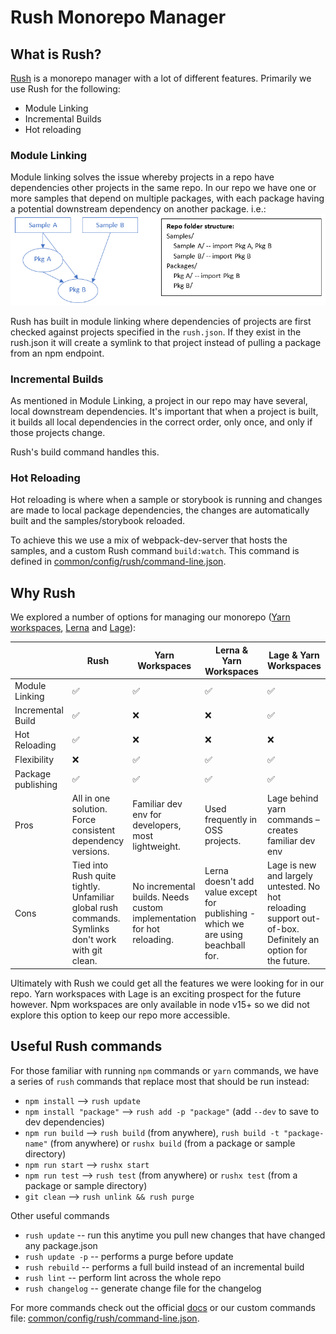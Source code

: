 # Rush Monorepo Manager

## What is Rush?

[Rush](https://rushjs.io/pages/intro/welcome/) is a monorepo manager with a lot of different features. Primarily we use Rush for the following:

* Module Linking
* Incremental Builds
* Hot reloading

### Module Linking

Module linking solves the issue whereby projects in a repo have dependencies other projects in the same repo. In our repo we have one or more samples that depend on multiple packages, with each package having a potential downstream dependency on another package. i.e.:
![module linking](../images/module-linking.png)

Rush has built in module linking where dependencies of projects are first checked against projects specified in the `rush.json`. If they exist in the rush.json it will create a symlink to that project instead of pulling a package from an npm endpoint.

### Incremental Builds

As mentioned in Module Linking, a project in our repo may have several, local downstream dependencies. It's important that when a project is built, it builds all local dependencies in the correct order, only once, and only if those projects change.

Rush's build command handles this.

### Hot Reloading

Hot reloading is where when a sample or storybook is running and changes are made to local package dependencies, the changes are automatically built and the samples/storybook reloaded.

To achieve this we use a mix of webpack-dev-server that hosts the samples, and a custom Rush command `build:watch`. This command is defined in [common/config/rush/command-line.json](https://github.com/Azure/communication-ui-library/blob/main/common/config/rush/command-line.json).

## Why Rush

We explored a number of options for managing our monorepo ([Yarn workspaces](https://classic.yarnpkg.com/en/docs/workspaces/), [Lerna](https://lerna.js.org/) and [Lage](https://microsoft.github.io/lage/)):

 &nbsp;            | Rush   | Yarn Workspaces | Lerna & Yarn Workspaces | Lage & Yarn Workspaces |
 ----------------- | ------ | --------------- | --------------- | -------------- |
Module Linking     | ✅    |  ✅             | ✅             | ✅             |
Incremental Build  | ✅    |  ❌             | ❌             | ✅             |
Hot Reloading      | ✅    |  ❌             | ❌             | ❌             |
Flexibility        | ❌    |  ✅             | ✅             | ✅             |
Package publishing | ✅    |  ✅             | ✅             | ✅             |
Pros               | All in one solution. Force consistent dependency versions.| Familiar dev env for developers, most lightweight. | Used frequently in OSS projects. | Lage behind yarn commands – creates familiar dev env |
Cons               | Tied into Rush quite tightly. Unfamiliar global rush commands. Symlinks don't work with git clean. | No incremental builds. Needs custom implementation for hot reloading. | Lerna doesn't add value except for publishing - which we are using beachball for. | Lage is new and largely untested. No hot reloading support out-of-box. Definitely an option for the future.

Ultimately with Rush we could get all the features we were looking for in our repo. Yarn workspaces with Lage is an exciting prospect for the future however. Npm workspaces are only available in node v15+ so we did not explore this option to keep our repo more accessible.

## Useful Rush commands

For those familiar with running `npm` commands or `yarn` commands, we have a series of `rush` commands that replace most that should be run instead:

* `npm install` --> `rush update`
* `npm install "package"` --> `rush add -p "package"` (add `--dev` to save to dev dependencies)
* `npm run build` --> `rush build` (from anywhere), `rush build -t "package-name"` (from anywhere) or `rushx build` (from a package or sample directory)
* `npm run start` --> `rushx start`
* `npm run test` --> `rush test` (from anywhere) or `rushx test` (from a package or sample directory)
* `git clean` --> `rush unlink && rush purge`

Other useful commands

* `rush update` -- run this anytime you pull new changes that have changed any package.json
* `rush update -p` -- performs a purge before update
* `rush rebuild` -- performs a full build instead of an incremental build
* `rush lint` -- perform lint across the whole repo
* `rush changelog` -- generate change file for the changelog

For more commands check out the official [docs](https://rushjs.io/pages/intro/welcome/) or our custom commands file: [common/config/rush/command-line.json](https://github.com/Azure/communication-ui-library/blob/main/common/config/rush/command-line.json).
